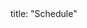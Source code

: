 <frontmatter>
title: "Schedule"
</frontmatter>

<link rel="stylesheet" href="{{baseUrl}}/css/main.css">
<link rel="stylesheet" href="{{baseUrl}}/css/schedule.css">

<include src="../common/header.md" />

<div class="website-content">
<panel header=":calendar: Tutorial Schedule" expandable no-close>
  <include src="overview/tutorialSchedule.md"/>
</panel>
<include src="overview/index.html" name=":exclamation: For all weeks" dynamic />
<include src="week1/index.html" name=":exclamation: Week 1 [Jan 15]" dynamic />
<panel header=":exclamation: Week 2 [Jan 22]" expanded no-close>
  <include src="week2/index.html"/>
</panel>
<include src="week3/index.html" name=":white_check_mark: Week 3 [Jan 29]" dynamic />
<include src="week4/index.html" name=":white_check_mark: Week 4 [Feb 5]" dynamic />
<include src="week5/index.html" name=":white_check_mark: Week 5 [Feb 12]" dynamic />
<include src="week6/index.html" name=":white_check_mark: Week 6 [Feb 19]" dynamic />
<include src="week7/index.html" name=":white_check_mark: Week 7 [Mar 5]" dynamic />
<include src="week8/index.html" name=":white_check_mark: Week 8 [Mar 12]" dynamic />
<include src="week9/index.html" name=":white_check_mark: Week 9 [Mar 19]" dynamic />
<include src="week10/index.html" name=":white_check_mark: Week 10 [Mar 26]" dynamic />
<include src="week11/index.html" name=":white_check_mark: Week 11 [Apr 2]" dynamic />
<include src="week12/index.html" name=":white_check_mark: Week 12 [Apr 9]" dynamic />
<include src="week13/index.html" name=":white_check_mark: Week 13 [Apr 16]" dynamic />
</div>
